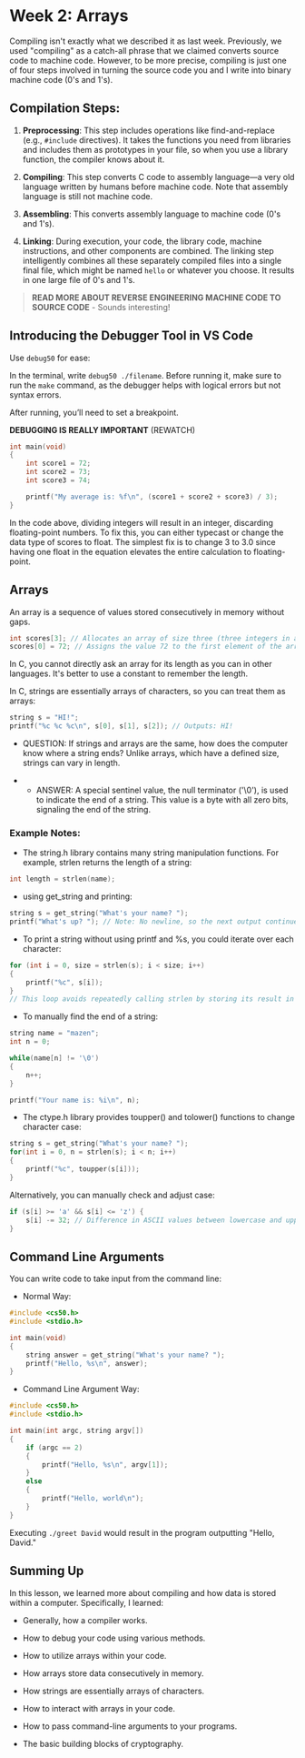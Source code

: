 # Week 2: Arrays

Compiling isn't exactly what we described it as last week. Previously, we used "compiling" as a catch-all phrase that we claimed converts source code to machine code. However, to be more precise, compiling is just one of four steps involved in turning the source code you and I write into binary machine code (0's and 1's).

## Compilation Steps:

1. **Preprocessing**: This step includes operations like find-and-replace (e.g., `#include` directives). It takes the functions you need from libraries and includes them as prototypes in your file, so when you use a library function, the compiler knows about it.

2. **Compiling**: This step converts C code to assembly language—a very old language written by humans before machine code. Note that assembly language is still not machine code.

3. **Assembling**: This converts assembly language to machine code (0's and 1's).

4. **Linking**: During execution, your code, the library code, machine instructions, and other components are combined. The linking step intelligently combines all these separately compiled files into a single final file, which might be named `hello` or whatever you choose. It results in one large file of 0's and 1's.

> **READ MORE ABOUT REVERSE ENGINEERING MACHINE CODE TO SOURCE CODE** - Sounds interesting!

## Introducing the Debugger Tool in VS Code

Use `debug50` for ease:

In the terminal, write `debug50 ./filename`. Before running it, make sure to run the `make` command, as the debugger helps with logical errors but not syntax errors.

After running, you’ll need to set a breakpoint.

**DEBUGGING IS REALLY IMPORTANT** (REWATCH)

```c
int main(void)
{
    int score1 = 72;
    int score2 = 73;
    int score3 = 74;

    printf("My average is: %f\n", (score1 + score2 + score3) / 3);
}
```
In the code above, dividing integers will result in an integer, discarding floating-point numbers. To fix this, you can either typecast or change the data type of scores to float. The simplest fix is to change 3 to 3.0 since having one float in the equation elevates the entire calculation to floating-point.

## Arrays

An array is a sequence of values stored consecutively in memory without gaps.

```c
int scores[3]; // Allocates an array of size three (three integers in a row)
scores[0] = 72; // Assigns the value 72 to the first element of the array
```
In C, you cannot directly ask an array for its length as you can in other languages. It's better to use a constant to remember the length.


In C, strings are essentially arrays of characters, so you can treat them as arrays:
```c
string s = "HI!";
printf("%c %c %c\n", s[0], s[1], s[2]); // Outputs: HI!
```

- QUESTION: If strings and arrays are the same, how does the computer know where a string ends? Unlike arrays, which have a defined size, strings can vary in length.

- - ANSWER: A special sentinel value, the null terminator ('\0'), is used to indicate the end of a string. This value is a byte with all zero bits, signaling the end of the string.


### Example Notes:

- The string.h library contains many string manipulation functions. For example, strlen returns the length of a string:

```c
int length = strlen(name);
```

- using get_string and printing:

```c
string s = get_string("What's your name? ");
printf("What's up? "); // Note: No newline, so the next output continues on the same line
```

- To print a string without using printf and %s, you could iterate over each character:

```c
for (int i = 0, size = strlen(s); i < size; i++)
{
    printf("%c", s[i]);
}
// This loop avoids repeatedly calling strlen by storing its result in a variable.
```

- To manually find the end of a string:

```c
string name = "mazen";
int n = 0;

while(name[n] != '\0')
{
    n++;
}

printf("Your name is: %i\n", n);
```

- The ctype.h library provides toupper() and tolower() functions to change character case:

```c
string s = get_string("What's your name? ");
for(int i = 0, n = strlen(s); i < n; i++)
{
    printf("%c", toupper(s[i]));
}
```

Alternatively, you can manually check and adjust case:

```c
if (s[i] >= 'a' && s[i] <= 'z') {
    s[i] -= 32; // Difference in ASCII values between lowercase and uppercase
}
```

## Command Line Arguments

You can write code to take input from the command line:

- Normal Way:

```c
#include <cs50.h>
#include <stdio.h>

int main(void)
{
    string answer = get_string("What's your name? ");
    printf("Hello, %s\n", answer);
}
```

- Command Line Argument Way:

```c
#include <cs50.h>
#include <stdio.h>

int main(int argc, string argv[])
{
    if (argc == 2)
    {
        printf("Hello, %s\n", argv[1]);
    }
    else
    {
        printf("Hello, world\n");
    }
}
```

Executing `./greet David` would result in the program outputting "Hello, David."

## Summing Up

In this lesson, we learned more about compiling and how data is stored within a computer. Specifically, I learned:

- Generally, how a compiler works.

- How to debug your code using various methods.

- How to utilize arrays within your code.

- How arrays store data consecutively in memory.

- How strings are essentially arrays of characters.

- How to interact with arrays in your code.

- How to pass command-line arguments to your programs.

- The basic building blocks of cryptography.









